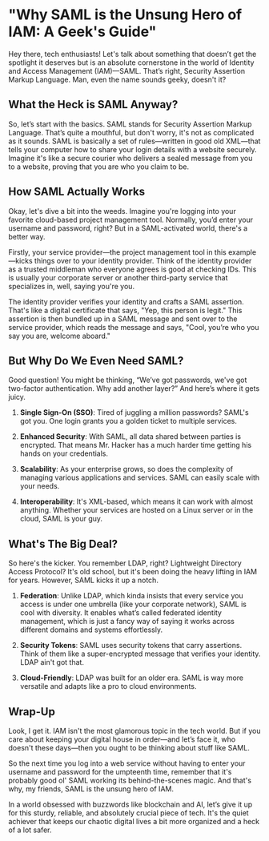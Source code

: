 # "Why SAML is the Unsung Hero of IAM: A Geek's Guide"

Hey there, tech enthusiasts! Let's talk about something that doesn’t get the spotlight it deserves but is an absolute cornerstone in the world of Identity and Access Management (IAM)—SAML. That’s right, Security Assertion Markup Language. Man, even the name sounds geeky, doesn't it?

## What the Heck is SAML Anyway?

So, let’s start with the basics. SAML stands for Security Assertion Markup Language. That’s quite a mouthful, but don't worry, it's not as complicated as it sounds. SAML is basically a set of rules—written in good old XML—that tells your computer how to share your login details with a website securely. Imagine it's like a secure courier who delivers a sealed message from you to a website, proving that you are who you claim to be.

## How SAML Actually Works

Okay, let's dive a bit into the weeds. Imagine you're logging into your favorite cloud-based project management tool. Normally, you’d enter your username and password, right? But in a SAML-activated world, there's a better way. 

Firstly, your service provider—the project management tool in this example—kicks things over to your identity provider. Think of the identity provider as a trusted middleman who everyone agrees is good at checking IDs. This is usually your corporate server or another third-party service that specializes in, well, saying you're you.

The identity provider verifies your identity and crafts a SAML assertion. That's like a digital certificate that says, "Yep, this person is legit." This assertion is then bundled up in a SAML message and sent over to the service provider, which reads the message and says, "Cool, you’re who you say you are, welcome aboard."

## But Why Do We Even Need SAML?

Good question! You might be thinking, “We’ve got passwords, we've got two-factor authentication. Why add another layer?” And here’s where it gets juicy.

1. **Single Sign-On (SSO)**: Tired of juggling a million passwords? SAML's got you. One login grants you a golden ticket to multiple services. 

2. **Enhanced Security**: With SAML, all data shared between parties is encrypted. That means Mr. Hacker has a much harder time getting his hands on your credentials.

3. **Scalability**: As your enterprise grows, so does the complexity of managing various applications and services. SAML can easily scale with your needs.

4. **Interoperability**: It's XML-based, which means it can work with almost anything. Whether your services are hosted on a Linux server or in the cloud, SAML is your guy.

## What's The Big Deal?

So here's the kicker. You remember LDAP, right? Lightweight Directory Access Protocol? It's old school, but it's been doing the heavy lifting in IAM for years. However, SAML kicks it up a notch.

1. **Federation**: Unlike LDAP, which kinda insists that every service you access is under one umbrella (like your corporate network), SAML is cool with diversity. It enables what’s called federated identity management, which is just a fancy way of saying it works across different domains and systems effortlessly.

2. **Security Tokens**: SAML uses security tokens that carry assertions. Think of them like a super-encrypted message that verifies your identity. LDAP ain't got that.

3. **Cloud-Friendly**: LDAP was built for an older era. SAML is way more versatile and adapts like a pro to cloud environments.

## Wrap-Up

Look, I get it. IAM isn't the most glamorous topic in the tech world. But if you care about keeping your digital house in order—and let’s face it, who doesn't these days—then you ought to be thinking about stuff like SAML.

So the next time you log into a web service without having to enter your username and password for the umpteenth time, remember that it's probably good ol' SAML working its behind-the-scenes magic. And that's why, my friends, SAML is the unsung hero of IAM. 

In a world obsessed with buzzwords like blockchain and AI, let’s give it up for this sturdy, reliable, and absolutely crucial piece of tech. It's the quiet achiever that keeps our chaotic digital lives a bit more organized and a heck of a lot safer.
